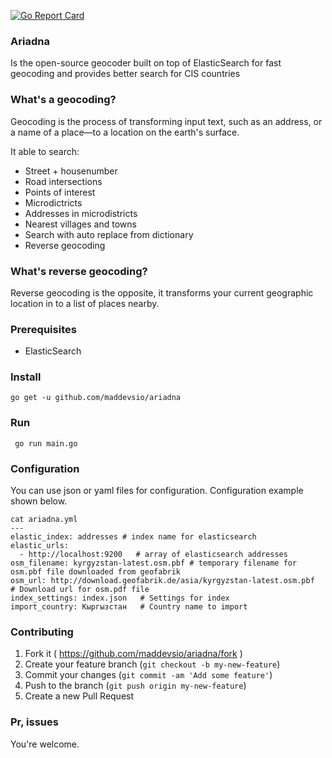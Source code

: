 [![Go Report Card](http://goreportcard.com/badge/gen1us2k/ariadna)](http://goreportcard.com/report/gen1us2k/ariadna)

### Ariadna

Is the open-source geocoder built on top of ElasticSearch for fast geocoding and provides better search for CIS countries

### What's a geocoding?

Geocoding is the process of transforming input text, such as an address, or a name of a place—to a location on the earth's surface.

It able to search:

* Street + housenumber
* Road intersections
* Points of interest
* Microdictricts
* Addresses in microdistricts
* Nearest villages and towns
* Search with auto replace from dictionary
* Reverse geocoding

###  What's reverse geocoding?

Reverse geocoding is the opposite, it transforms your current geographic location in to a list of places nearby.

### Prerequisites

* ElasticSearch

### Install 

```
go get -u github.com/maddevsio/ariadna
```

### Run

```
 go run main.go
 ```

### Configuration

You can use json or yaml files for configuration. Configuration example shown below. 

```
cat ariadna.yml
---                                                                                                                           elastic_index: addresses # index name for elasticsearch
elastic_urls:
  - http://localhost:9200   # array of elasticsearch addresses
osm_filename: kyrgyzstan-latest.osm.pbf # temporary filename for osm.pbf file downloaded from geofabrik        
osm_url: http://download.geofabrik.de/asia/kyrgyzstan-latest.osm.pbf  # Download url for osm.pdf file
index_settings: index.json   # Settings for index
import_country: Кыргызстан   # Country name to import
```

### Contributing
1. Fork it ( https://github.com/maddevsio/ariadna/fork )
2. Create your feature branch (`git checkout -b my-new-feature`)
3. Commit your changes (`git commit -am 'Add some feature'`)
4. Push to the branch (`git push origin my-new-feature`)
5. Create a new Pull Request


### Pr, issues
You're welcome.
